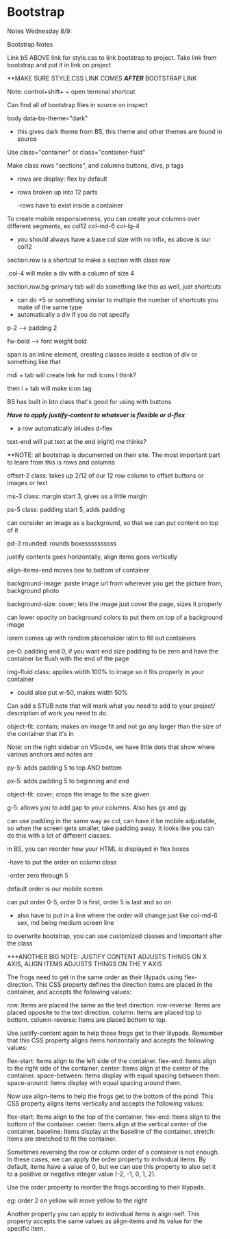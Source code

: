 # Bootstrap

Notes Wednesday 8/9:

Bootstrap Notes

Link b5 ABOVE link for style.css to link bootstrap to project. Take link from bootstrap and put it in link on project

**MAKE SURE STYLE.CSS LINK COMES ***AFTER*** BOOTSTRAP LINK

Note: control+shift+ ~ open terminal shortcut

Can find all of bootstrap files in source on inspect


body data-bs-theme="dark"
- this gives dark theme from BS, this theme and other themes are found in source

Use class="container" or class="container-fluid"

Make class rows "sections", and columns buttons, divs, p tags

- rows are display: flex by default

- rows broken up into 12 parts

  -rows have to exist inside a container

To create mobile responsiveness, you can create your columns over different segments, ex col12 col-md-6 col-lg-4

- you should always have a base col size with no infix, ex above is our col12

section.row is a shortcut to make a section with class row

.col-4 will make a div with a column of size 4

section.row.bg-primary tab will do something like this as well, just shortcuts

- can do *5 or something similar to multiple the number of shortcuts you make of the same type
- automatically a div if you do not specify

p-2 --> padding 2


fw-bold --> font weight bold

span is an inline element, creating classes inside a section of div or something like that

mdi + tab will create link for mdi icons I think?

then i + tab will make icon tag

BS has built in btn class that's good for using with buttons

***Have to apply justify-content to whatever is flexible or d-flex***

- a row automatically inludes d-flex

text-end will put text at the end (right) me thinks?

**NOTE: all bootstrap is documented on their site. The most important part to learn from this is rows and columns

offset-2 class: takes up 2/12 of our 12 row column to offset buttons or images or text

ms-3 class: margin start 3, gives us a little margin

ps-5 class: padding start 5, adds padding

can consider an image as a background, so that we can put content on top of it

pd-3 rounded: rounds boxessssssssss

justify contents goes horizontally, align items goes vertically

align-items-end moves box to bottom of container

background-image: paste image url from wherever you get the picture from, background photo

background-size: cover; lets the image just cover the page, sizes it properly

can lower opacity on background colors to put them on top of a background image

lorem comes up with random placeholder latin to fill out containers

pe-0: padding end 0, if you want end size padding to be zero and have the container be flush with the end of the page

img-fluid class: applies width 100% to image so it fits properly in your container
- could also put w-50, makes width 50%

Can add a STUB note that will mark what you need to add to your project/ description of work you need to do.

object-fit: contain; makes an image fit and not go any larger than the size of the container that it's in

Note: on the right sidebar on VScode, we have little dots that show where various anchors and notes are

py-5: adds padding 5 to top AND bottom

px-5: adds padding 5 to beginning and end

object-fit: cover; crops the image to the size given

g-5: allows you to add gap to your columns. Also has gx and gy

can use padding in the same way as col, can have it be mobile adjustable, so when the screen gets smaller, take padding away. It looks like you can do this with a lot of different classes.

in BS, you can reorder how your HTML is displayed in flex boxes

-have to put the order on column class

-order zero through 5

default order is our mobile screen


can put order 0-5, order 0 is first, order 5 is last and so on

- also have to put in a line where the order will change just like col-md-6 sex, md being medium screen line

to overwrite bootstrap, you can use customized classes and !important after the class


***ANOTHER BIG NOTE: JUSTIFY CONTENT ADJUSTS THINGS ON X AXIS, ALIGN ITEMS ADJUSTS THINGS ON THE Y AXIS

The frogs need to get in the same order as their lilypads using flex-direction. This CSS property defines the direction items are placed in the container, and accepts the following values:

row: Items are placed the same as the text direction.
row-reverse: Items are placed opposite to the text direction.
column: Items are placed top to bottom.
column-reverse: Items are placed bottom to top.

Use justify-content again to help these frogs get to their lilypads. Remember that this CSS property aligns items horizontally and accepts the following values:

flex-start: Items align to the left side of the container.
flex-end: Items align to the right side of the container.
center: Items align at the center of the container.
space-between: Items display with equal spacing between them.
space-around: Items display with equal spacing around them.

Now use align-items to help the frogs get to the bottom of the pond. This CSS property aligns items vertically and accepts the following values:

flex-start: Items align to the top of the container.
flex-end: Items align to the bottom of the container.
center: Items align at the vertical center of the container.
baseline: Items display at the baseline of the container.
stretch: Items are stretched to fit the container.

Sometimes reversing the row or column order of a container is not enough. In these cases, we can apply the order property to individual items. By default, items have a value of 0, but we can use this property to also set it to a positive or negative integer value (-2, -1, 0, 1, 2).

Use the order property to reorder the frogs according to their lilypads.

eg: order 2 on yellow will move yellow to the right

Another property you can apply to individual items is align-self. This property accepts the same values as align-items and its value for the specific item.